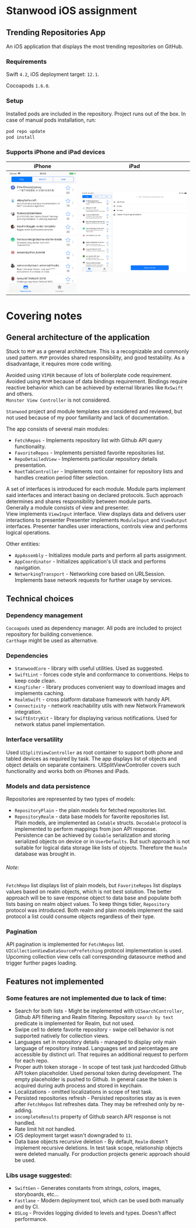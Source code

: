 # Stanwood iOS assignment
## Trending Repositories App
An iOS application that displays the most trending repositories on GitHub.

### Requirements

Swift `4.2`, iOS deployment target: `12.1`.

Cocoapods `1.6.0`.

### Setup
Installed pods are included in the repository. Project runs out of the box.
In case of manual pods installation, run:

```
pod repo update
pod install
```

### Supports iPhone and iPad devices
iPhone | iPad
--- | ---
![iPhoneScreenshot](ReadmeAssets/iphoneScreenshot.png) | ![iPadScreenshot](ReadmeAssets/ipadScreenshot.png)

# Covering notes

## General architecture of the application

Stuck to `MVP` as a general architecture. This is a recognizable and commonly used pattern. `MVP` provides shared responsibility, and good testability. As a disadvantage, it requires more code writing.  
   
Avoided using `VIPER` because of lots of boilerplate code requirement.  
Avoided using `MVVM` because of data bindings requirement. Bindings require reactive behavior which can be achieved by external libraries like `RxSwift` and others.  
`Monster View Controller` is not considered.

`Stanwood` project and module templates are considered and reviewed, but not used because of my poor familiarity and lack of documentation.

The app consists of several main modules:

- `FetchRepos` - Implements repository list with Github API query functionality.
- `FavoriteRepos` - Implements persisted favorite repositories list.
- `RepoDetailedView` - Implements particular repository details presentation.
- `RootTabController` - Implements root container for repository lists and handles creation period filter selection.

A set of interfaces is introduced for each module. Module parts implement said interfaces and interact basing on declared protocols. Such approach determines and shares responsibility between module parts.  
Generally a module consists of view and presenter.  
View implements `ViewInput` interface. View displays data and delivers user interactions to presenter
Presenter implements `ModuleInput` and `ViewOutput` interfaces. Presenter handles user interactions, controls view and performs logical operations.

Other entities: 
 
- `AppAssembly` - Initializes module parts and perform all parts assignment.
- `AppCoordinator` - Initializes application's UI stack and performs navigation.
- `NetworkingTransport` - Networking core based on URLSession. Implements base network requests for further usage by services.

## Technical choices

### Dependency management
`Cocoapods` used as dependency manager. All pods are included to project repository for building convenience.  
`Carthage` might be used as alternative.

### Dependencies

- `StanwoodCore` - library with useful utilities. Used as suggested.
- `SwiftLint` - forces code style and conformance to conventions. Helps to keep code clean.
- `Kingfisher` - library produces convenient way to download images and implements caching.
- `RealmSwift` - cross platform database framework with handy API.
- `Connectivity` - network reachability utils with new Network Framework integration.
- `SwiftEntryKit` - library for displaying various notifications. Used for network status panel implementation.

### Interface versatility

Used `UISplitViewController` as root container to support both phone and tabled devices as required by task. The app displays list of objects and object details on separate containers. UISplitViewController covers such functionality and works both on iPhones and iPads.

### Models and data persistence

Repositories are represented by two types of models:  
 - `RepositoryPlain` - the plain models for fetched repositories list.  
- `RepositoryRealm` - data base models for favorite repositories list.  
Plain models, are implemented as `Codable` structs. `Decodable` protocol is implemented to perform mappings from json API response.  
Persistence can be achieved by `Codable` serialization and storing serialized objects on device or in `UserDefaults`. But such approach is not suitable for logical data storage like lists of objects. Therefore the `Realm` database was brought in.


###### Note:
`FetchRepo` list displays list of plain models, but `FavoriteRepos` list displays values based on realm objects, which is not best solution. The better approach will be to save response object to data base and populate both lists basing on realm object values.
To keep things tidier, `Repository` protocol was introduced. Both realm and plain models implement the said protocol a list could consume objects regardless of their type.

### Pagination

API pagination is implemented for `FetchRepos` list. `UICollectionViewDataSourcePrefetching` protocol implementation is used. Upcoming collection view cells call corresponding datasource method and trigger further pages loading.

## Features not implemented

### Some features are not implemented due to lack of time:

- Search for both lists - Might be implemented with `UISearchController`, Github API filtering and Realm filtering. Repository `search by text` predicate is implemented for Realm, but not used.
- Swipe cell to delete favorite repository - swipe cell behavior is not supported natively for collection views.
- Languages set in repository details - managed to display only main language of repository instead. Languages set and percentages are accessible by distinct url. That requires an additional request to perform for each repo. 
- Proper auth token storage - In scope of test task just hardcoded Github API token placeholder. Used personal token during development. The empty placeholder is pushed to Github. In general case the token is acquired during auth process and stored in keychain.
- Localizations - omitted localizations in scope of test task.
- Persisted repositories refresh - Persisted repositories stay as is even after `FetchRepos` list refreshes data. They may be refreshed only by re-adding.
- `incompleteResults` property of Github search API response is not handled.
- Rate limit hit not handled.
- iOS deployment target wasn't downgraded to `11`.
- Data base objects recursive deletion - By default, `Realm` doesn't implement recursive deletions. In test task scope, relationship objects were deleted manually. For production projects generic approach should be used.

### Libs usage suggested:

- `SwiftGen` - Generates constants from strings, colors, images, storyboards, etc...
- `Fastlane` - Modern deployment tool, which can be used both manually and by CI.
- `OSLog` - Provides logging divided to levels and types. Doesn't affect performance.